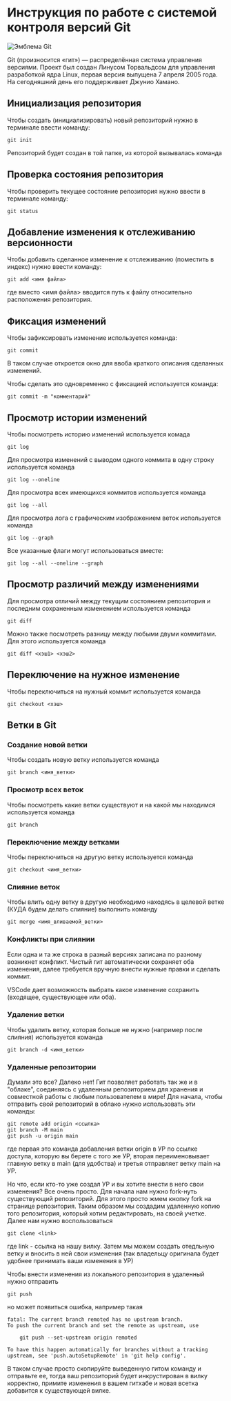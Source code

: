 # **Инструкция по работе с системой контроля версий Git**

![Эмблема Git](git.jpg)

Git (произносится «гит») — распределённая система управления версиями. Проект был создан Линусом Торвальдсом для управления разработкой ядра Linux, первая версия выпущена 7 апреля 2005 года. На сегодняшний день его поддерживает Джунио Хамано.

## Инициализация репозитория

Чтобы создать (инициализировать) новый репозиторий нужно в терминале ввести команду:

    git init

Репозиторий будет создан в той папке, из которой вызывалась команда

## Проверка состояния репозитория

Чтобы проверить текущее состояние репозитория нужно ввести в терминале команду:

    git status

## Добавление изменения к отслеживанию версионности

Чтобы добавить сделанное изменение к отслеживанию (поместить в индекс) нужно ввести команду:

    git add <имя файла>

где вместо <имя файла> вводится путь к файлу относительно расположения репозитория.

## Фиксация изменений

Чтобы зафиксировать изменение используется команда:

    git commit

В таком случае откроется окно для ввоба краткого описания сделанных изменений.

Чтобы сделать это одновременно с фиксацией используется команда:

    git commit -m "комментарий"

## Просмотр истории изменений

Чтобы посмотреть историю изменений используется комада

    git log

Для просмотра изменений с выводом одного коммита в одну строку используется команда

    git log --oneline

Для просмотра всех имеющихся коммитов используется команда

    git log --all

Для просмотра лога с графическим изображением веток используется команда

    git log --graph

Все указанные флаги могут использоваться вместе:

    git log --all --oneline --graph

## Просмотр различий между изменениями

Для просмотра отличий между текущим состоянием репозитория и последним сохраненным изменением используется команда

    git diff

Можно также посмотреть разницу между любыми двуми коммитами. Для этого используется команда

    git diff <хэш1> <хэш2>

## Переключение на нужное изменение

Чтобы переключиться на нужный коммит используется команда

    git checkout <хэш>

## Ветки в Git

### Создание новой ветки

Чтобы создать новую ветку используется команда

    git branch <имя_ветки>

### Просмотр всех веток

Чтобы посмотреть какие ветки существуют и на какой мы находимся используется команда

    git branch

### Переключение между ветками

Чтобы переключиться на другую ветку используется команда

    git checkout <имя_ветки>

### Слияние веток

Чтобы влить одну ветку в другую необходимо находясь в целевой ветке (КУДА будем делать слияние) выполнить команду

    git merge <имя_вливаемой_ветки>

### Конфликты при слиянии

Если одна и та же строка в разный версиях записана по разному возникнет конфликт.
Чистый гит автоматически сохраняет оба изменения, далее требуется вручную внести нужные правки и сделать коммит.

VSСode дает возможность выбрать какое изменение сохранить (входящее, существующее или оба).

### Удаление ветки

Чтобы удалить ветку, которая больше не нужно (например после слияния) используется команда

    git branch -d <имя_ветки>

### Удаленные репозитории

Думали это все? Далеко нет! Гит позволяет работать так же и в "облаке", соединяясь с удаленным репозиторием для хранения и совместной работы с любым пользователем в мире! Для начала, чтобы отправить свой репозиторий в облако нужно использовать эти команды: 

    git remote add origin <ссылка>
    git branch -M main
    git push -u origin main

где первая это команда добавления ветки origin в УР по ссылке доступа, которую вы берете с того же УР, вторая переименовывает главную ветку в main (для удобства) и третья отправляет ветку main на УР.

Но что, если кто-то уже создал УР и вы хотите внести в него свои изменения? Все очень просто. Для начала нам нужно fork-нуть существующий репозиторий. Для этого просто жмем кнопку fork на странице репозитория. Таким образом мы создадим удаленную копию того репозитория, который хотим редактировать, на своей учетке. Далее нам нужно воспользоваться

    git clone <link>

где link - ссылка на нашу вилку.
Затем мы можем создать отедльную ветку и вносить в ней свои изменения (так владельцу оригинала будет удобнее принимать ваши изменения в УР)

Чтобы внести изменения из локального репозитория в удаленный нужно отправить 

    git push

но может появиться ошибка, например такая

    fatal: The current branch remoted has no upstream branch.
    To push the current branch and set the remote as upstream, use

        git push --set-upstream origin remoted

    To have this happen automatically for branches without a tracking
    upstream, see 'push.autoSetupRemote' in 'git help config'.

В таком случае просто скопируйте выведенную гитом команду и отправьте ее, тогда ваш репозиторий будет инкрустирован в вилку корректно, примите изменения в вашем гитхабе и новая всетка добавится к существующей вилке.